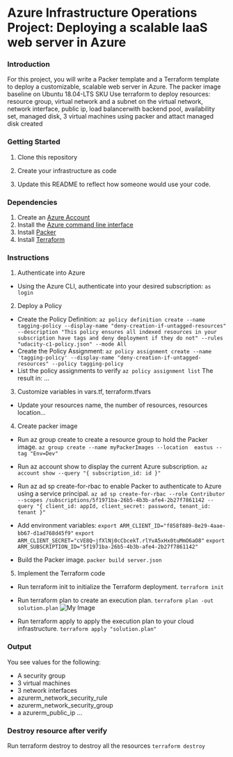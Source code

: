 # Azure Infrastructure Operations Project: Deploying a scalable IaaS web server in Azure

### Introduction
For this project, you will write a Packer template and a Terraform template to deploy a customizable, scalable web server in Azure.
The packer image baseline on Ubuntu 18.04-LTS SKU
Use terraform to deploy resources: resource group, virtual network and a subnet on  the virtual network, network interface, public ip, load balancerwith backend pool, availability set, managed disk,  3 virtual machines using packer and attact managed disk created

### Getting Started
1. Clone this repository

2. Create your infrastructure as code

3. Update this README to reflect how someone would use your code.

### Dependencies
1. Create an [Azure Account](https://portal.azure.com) 
2. Install the [Azure command line interface](https://docs.microsoft.com/en-us/cli/azure/install-azure-cli?view=azure-cli-latest)
3. Install [Packer](https://www.packer.io/downloads)
4. Install [Terraform](https://www.terraform.io/downloads.html)

### Instructions
1. Authenticate into Azure 
- Using the Azure CLI, authenticate into your desired subscription: 
`as login`

2. Deploy a Policy
- Create the Policy Definition:
`az policy definition create --name tagging-policy --display-name "deny-creation-if-untagged-resources" --description "This policy ensures all indexed resources in your subscription have tags and deny deployment if they do not" --rules "udacity-c1-policy.json" --mode All`
- Create the Policy Assignment:
`az policy assignment create --name 'tagging-policy' --display-name "deny-creation-if-untagged-resources" --policy tagging-policy`
- List the policy assignments to verify
`az policy assignment list`
The result in: ...

3. Customize variables in vars.tf, terraform.tfvars
- Update your resources name, the number of resources, resources location...

4. Create packer image
- Run az group create to create a resource group to hold the Packer image.
`az group create --name myPackerImages --location  eastus --tag "Env=Dev"`
- Run az account show to display the current Azure subscription.
`az account show --query "{ subscription_id: id }"`
- Run az ad sp create-for-rbac to enable Packer to authenticate to Azure using a service principal.
`az ad sp create-for-rbac --role Contributor --scopes /subscriptions/5f1971ba-26b5-4b3b-afe4-2b27f7861142 --query "{ client_id: appId, client_secret: password, tenant_id: tenant }"`
- Add environment variables: 
`export ARM_CLIENT_ID="f858f889-8e29-4aae-bb67-d1ad768d45f9"`
`export ARM_CLIENT_SECRET="cVE8Q~jfXlNj0cCbcekT.rlYvA5xHx0tuMmO6aO8"`
`export ARM_SUBSCRIPTION_ID="5f1971ba-26b5-4b3b-afe4-2b27f7861142"`

- Build the Packer image.
`packer build server.json`

5. Implement the Terraform code
- Run terraform init to initialize the Terraform deployment.
`terraform init`
- Run terraform plan to create an execution plan.
`terraform plan -out solution.plan`
![My Image](terraform_solution_1)

- Run terraform apply to apply the execution plan to your cloud infrastructure.
`terraform apply "solution.plan"`

### Output
You see values for the following:
- A security group 
- 3 virtual machines
- 3 network interfaces
- azurerm_network_security_rule 
- azurerm_network_security_group 
- a azurerm_public_ip 
...
### Destroy resource after verify
Run terraform destroy to destroy all the resources 
`terraform destroy`